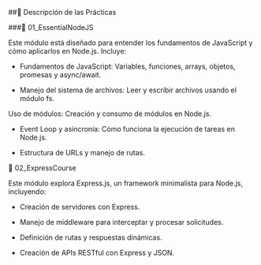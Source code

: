 ##📌 Descripción de las Prácticas


###🔹 01_EssentialNodeJS

Este módulo está diseñado para entender los fundamentos de JavaScript y cómo aplicarlos en Node.js. Incluye:

- Fundamentos de JavaScript: Variables, funciones, arrays, objetos, promesas y async/await.

- Manejo del sistema de archivos: Leer y escribir archivos usando el módulo fs.

Uso de módulos: Creación y consumo de módulos en Node.js.

- Event Loop y asincronía: Cómo funciona la ejecución de tareas en Node.js.

- Estructura de URLs y manejo de rutas.

🔹 02_ExpressCourse

Este módulo explora Express.js, un framework minimalista para Node.js, incluyendo:

- Creación de servidores con Express.

- Manejo de middleware para interceptar y procesar solicitudes.

- Definición de rutas y respuestas dinámicas.

- Creación de APIs RESTful con Express y JSON.
